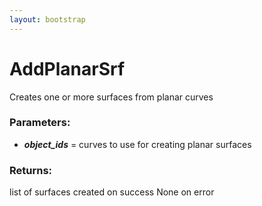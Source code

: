 ```yaml
---
layout: bootstrap
---
```


# AddPlanarSrf

Creates one or more surfaces from planar curves
        

### Parameters:

- ***object_ids*** = curves to use for creating planar surfaces
        

### Returns:


list of surfaces created on success
None on error
        
